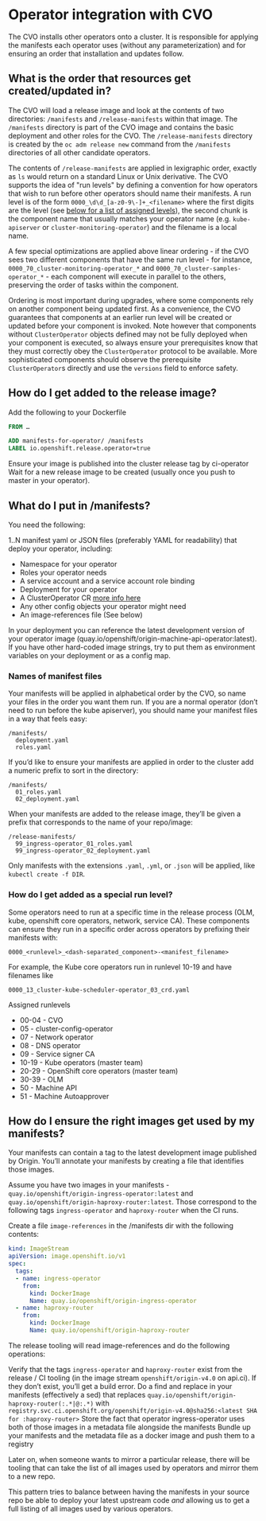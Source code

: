 # Operator integration with CVO

The CVO installs other operators onto a cluster. It is responsible for applying the manifests each
operator uses (without any parameterization) and for ensuring an order that installation and
updates follow.

## What is the order that resources get created/updated in?

The CVO will load a release image and look at the contents of two directories: `/manifests` and
`/release-manifests` within that image. The `/manifests` directory is part of the CVO image and
contains the basic deployment and other roles for the CVO. The `/release-manifests` directory is
created by the `oc adm release new` command from the `/manifests` directories of all other
candidate operators.

The contents of `/release-manifests` are applied in lexigraphic order, exactly as `ls` would
return on a standard Linux or Unix derivative. The CVO supports the idea of "run levels" by
defining a convention for how operators that wish to run before other operators should name
their manifests. A run level is of the form `0000_\d\d_[a-z0-9\-]+_<filename>` where the first
digits are the level (see [below for a list of assigned levels](#how-do-i-get-added-as-a-special-run-level)), the second chunk is the component name that
usually matches your operator name (e.g. `kube-apiserver` or `cluster-monitoring-operator`)
and the filename is a local name.

A few special optimizations are applied above linear ordering - if the CVO sees two different
components that have the same run level - for instance, `0000_70_cluster-monitoring-operator_*` and
`0000_70_cluster-samples-operator_*` - each component will execute in parallel to the others,
preserving the order of tasks within the component.

Ordering is most important during upgrades, where some components rely on another component
being updated first. As a convenience, the CVO guarantees that components at an earlier
run level will be created or updated before your component is invoked. Note however that
components without `ClusterOperator` objects defined may not be fully deployed when your
component is executed, so always ensure your prerequisites know that they must correctly
obey the `ClusterOperator` protocol to be available. More sophisticated components should
observe the prerequisite `ClusterOperator`s directly and use the `versions` field to
enforce safety.

## How do I get added to the release image?

Add the following to your Dockerfile

```Dockerfile
FROM …

ADD manifests-for-operator/ /manifests
LABEL io.openshift.release.operator=true
```

Ensure your image is published into the cluster release tag by ci-operator
Wait for a new release image to be created (usually once you push to master in your operator).

## What do I put in /manifests?

You need the following:

1..N manifest yaml or JSON files (preferably YAML for readability) that deploy your operator, including:

- Namespace for your operator
- Roles your operator needs
- A service account and a service account role binding
- Deployment for your operator
- A ClusterOperator CR [more info here](clusteroperator.md)
- Any other config objects your operator might need
- An image-references file (See below)

In your deployment you can reference the latest development version of your operator image (quay.io/openshift/origin-machine-api-operator:latest).  If you have other hard-coded image strings, try to put them as environment variables on your deployment or as a config map.

### Names of manifest files

Your manifests will be applied in alphabetical order by the CVO, so name your files in the order you want them run.
If you are a normal operator (don’t need to run before the kube apiserver), you should name your manifest files in a way that feels easy:

```
/manifests/
  deployment.yaml
  roles.yaml
```

If you’d like to ensure your manifests are applied in order to the cluster add a numeric prefix to sort in the directory:

```
/manifests/
  01_roles.yaml
  02_deployment.yaml
```

When your manifests are added to the release image, they’ll be given a prefix that corresponds to the name of your repo/image:

```
/release-manifests/
  99_ingress-operator_01_roles.yaml
  99_ingress-operator_02_deployment.yaml
```

Only manifests with the extensions `.yaml`, `.yml`, or `.json` will be applied, like `kubectl create -f DIR`.

### How do I get added as a special run level?

Some operators need to run at a specific time in the release process (OLM, kube, openshift core operators, network, service CA).  These components can ensure they run in a specific order across operators by prefixing their manifests with:

    0000_<runlevel>_<dash-separated_component>-<manifest_filename>

For example, the Kube core operators run in runlevel 10-19 and have filenames like

    0000_13_cluster-kube-scheduler-operator_03_crd.yaml

Assigned runlevels

- 00-04 - CVO
- 05 - cluster-config-operator
- 07 - Network operator
- 08 - DNS operator
- 09 - Service signer CA
- 10-19 - Kube operators (master team)
- 20-29 - OpenShift core operators (master team)
- 30-39 - OLM
- 50 - Machine API
- 51 - Machine Autoapprover

## How do I ensure the right images get used by my manifests?

Your manifests can contain a tag to the latest development image published by Origin.  You’ll annotate your manifests by creating a file that identifies those images.

Assume you have two images in your manifests - `quay.io/openshift/origin-ingress-operator:latest` and `quay.io/openshift/origin-haproxy-router:latest`.  Those correspond to the following tags `ingress-operator` and `haproxy-router` when the CI runs.

Create a file `image-references` in the /manifests dir with the following contents:

```yaml
kind: ImageStream
apiVersion: image.openshift.io/v1
spec:
  tags:
  - name: ingress-operator
    from:
      kind: DockerImage
      Name: quay.io/openshift/origin-ingress-operator
  - name: haproxy-router
    from:
      kind: DockerImage
      Name: quay.io/openshift/origin-haproxy-router
```

The release tooling will read image-references and do the following operations:

Verify that the tags `ingress-operator` and `haproxy-router` exist from the release / CI tooling (in the image stream `openshift/origin-v4.0` on api.ci).  If they don’t exist, you’ll get a build error.
Do a find and replace in your manifests (effectively a sed)  that replaces `quay.io/openshift/origin-haproxy-router(:.*|@:.*)` with `registry.svc.ci.openshift.org/openshift/origin-v4.0@sha256:<latest SHA for :haproxy-router>`
Store the fact that operator ingress-operator uses both of those images in a metadata file alongside the manifests
Bundle up your manifests and the metadata file as a docker image and push them to a registry

Later on, when someone wants to mirror a particular release, there will be tooling that can take the list of all images used by operators and mirror them to a new repo.

This pattern tries to balance between having the manifests in your source repo be able to deploy your latest upstream code *and* allowing us to get a full listing of all images used by various operators.
